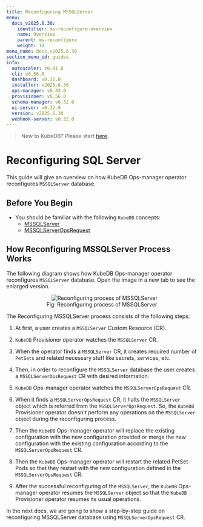 ```yaml
---
title: Reconfiguring MSSQLServer
menu:
  docs_v2025.6.30:
    identifier: ms-reconfigure-overview
    name: Overview
    parent: ms-reconfigure
    weight: 10
menu_name: docs_v2025.6.30
section_menu_id: guides
info:
  autoscaler: v0.41.0
  cli: v0.56.0
  dashboard: v0.32.0
  installer: v2025.6.30
  ops-manager: v0.43.0
  provisioner: v0.56.0
  schema-manager: v0.32.0
  ui-server: v0.32.0
  version: v2025.6.30
  webhook-server: v0.32.0
---
```


> New to KubeDB? Please start [here](/docs/v2025.6.30/README).

# Reconfiguring SQL Server

This guide will give an overview on how KubeDB Ops-manager operator reconfigures `MSSQLServer` database.

## Before You Begin

- You should be familiar with the following `KubeDB` concepts:
  - [MSSQLServer](/docs/v2025.6.30/guides/mssqlserver/concepts/mssqlserver)
  - [MSSQLServerOpsRequest](/docs/v2025.6.30/guides/mssqlserver/concepts/opsrequest)

## How Reconfiguring MSSQLServer Process Works

The following diagram shows how KubeDB Ops-manager operator reconfigures `MSSQLServer` database. Open the image in a new tab to see the enlarged version.

<figure align="center">
  <img alt="Reconfiguring process of MSSQLServer" src="/docs/v2025.6.30/images/day-2-operation/mssqlserver/ms-reconfigure.png">
<figcaption align="center">Fig: Reconfiguring process of MSSQLServer</figcaption>
</figure>

The Reconfiguring MSSQLServer process consists of the following steps:

1. At first, a user creates a `MSSQLServer` Custom Resource (CR).

2. `KubeDB` Provisioner  operator watches the `MSSQLServer` CR.

3. When the operator finds a `MSSQLServer` CR, it creates required number of `PetSets` and related necessary stuff like secrets, services, etc.

4. Then, in order to reconfigure the `MSSQLServer` database the user creates a `MSSQLServerOpsRequest` CR with desired information.

5. `KubeDB` Ops-manager operator watches the `MSSQLServerOpsRequest` CR.

6. When it finds a `MSSQLServerOpsRequest` CR, it halts the `MSSQLServer` object which is referred from the `MSSQLServerOpsRequest`. So, the `KubeDB` Provisioner  operator doesn't perform any operations on the `MSSQLServer` object during the reconfiguring process.  

7. Then the `KubeDB` Ops-manager operator will replace the existing configuration with the new configuration provided or merge the new configuration with the existing configuration according to the `MSSQLServerOpsRequest` CR.

8. Then the `KubeDB` Ops-manager operator will restart the related PetSet Pods so that they restart with the new configuration defined in the `MSSQLServerOpsRequest` CR.

9. After the successful reconfiguring of the `MSSQLServer`, the `KubeDB` Ops-manager operator resumes the `MSSQLServer` object so that the `KubeDB` Provisioner  operator resumes its usual operations.

In the next docs, we are going to show a step-by-step guide on reconfiguring MSSQLServer database using `MSSQLServerOpsRequest` CR.